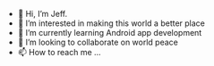 - 👋 Hi, I’m Jeff.
- 👀 I’m interested in making this world a better place
- 🌱 I’m currently learning Android app development
- 💞️ I’m looking to collaborate on world peace
- 📫 How to reach me ...

<!---
jeffbruma/jeffbruma is a ✨ special ✨ repository because its `README.md` (this file) appears on your GitHub profile.
You can click the Preview link to take a look at your changes.
--->

